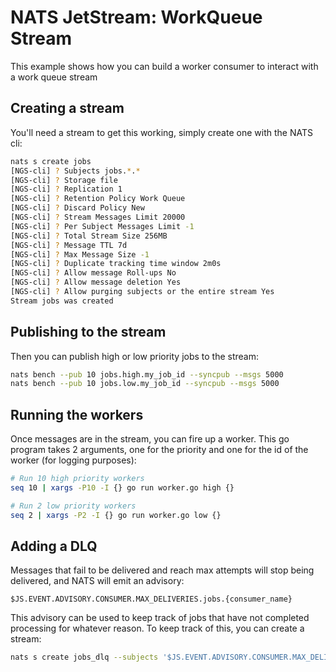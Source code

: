 # NATS JetStream: WorkQueue Stream

This example shows how you can build a worker consumer to interact with a work queue stream

## Creating a stream

You'll need a stream to get this working, simply create one with the NATS cli:

```sh
nats s create jobs
[NGS-cli] ? Subjects jobs.*.*
[NGS-cli] ? Storage file
[NGS-cli] ? Replication 1
[NGS-cli] ? Retention Policy Work Queue
[NGS-cli] ? Discard Policy New
[NGS-cli] ? Stream Messages Limit 20000
[NGS-cli] ? Per Subject Messages Limit -1
[NGS-cli] ? Total Stream Size 256MB
[NGS-cli] ? Message TTL 7d
[NGS-cli] ? Max Message Size -1
[NGS-cli] ? Duplicate tracking time window 2m0s
[NGS-cli] ? Allow message Roll-ups No
[NGS-cli] ? Allow message deletion Yes
[NGS-cli] ? Allow purging subjects or the entire stream Yes
Stream jobs was created
```

## Publishing to the stream

Then you can publish high or low priority jobs to the stream:

```sh
nats bench --pub 10 jobs.high.my_job_id --syncpub --msgs 5000
nats bench --pub 10 jobs.low.my_job_id --syncpub --msgs 5000
```

## Running the workers

Once messages are in the stream, you can fire up a worker. This go program takes 2 arguments, one for the priority and one for the id of the worker (for logging purposes):

```sh
# Run 10 high priority workers
seq 10 | xargs -P10 -I {} go run worker.go high {}

# Run 2 low priority workers
seq 2 | xargs -P2 -I {} go run worker.go low {}
```

## Adding a DLQ

Messages that fail to be delivered and reach max attempts will stop being delivered, and NATS will emit an advisory:

`$JS.EVENT.ADVISORY.CONSUMER.MAX_DELIVERIES.jobs.{consumer_name}`

This advisory can be used to keep track of jobs that have not completed processing for whatever reason. To keep track of this, you can create a stream:

```sh
nats s create jobs_dlq --subjects '$JS.EVENT.ADVISORY.CONSUMER.MAX_DELIVERIES.jobs.{consumer_name}'
```
